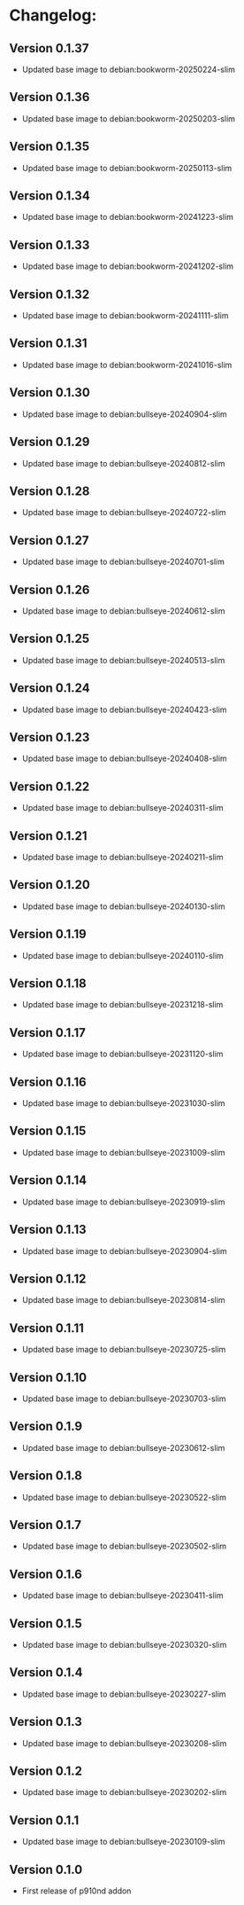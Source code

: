 # Changelog:
## Version 0.1.37
- Updated base image to debian:bookworm-20250224-slim
## Version 0.1.36
- Updated base image to debian:bookworm-20250203-slim
## Version 0.1.35
- Updated base image to debian:bookworm-20250113-slim
## Version 0.1.34
- Updated base image to debian:bookworm-20241223-slim
## Version 0.1.33
- Updated base image to debian:bookworm-20241202-slim
## Version 0.1.32
- Updated base image to debian:bookworm-20241111-slim
## Version 0.1.31
- Updated base image to debian:bookworm-20241016-slim
## Version 0.1.30
- Updated base image to debian:bullseye-20240904-slim
## Version 0.1.29
- Updated base image to debian:bullseye-20240812-slim
## Version 0.1.28
- Updated base image to debian:bullseye-20240722-slim
## Version 0.1.27
- Updated base image to debian:bullseye-20240701-slim
## Version 0.1.26
- Updated base image to debian:bullseye-20240612-slim
## Version 0.1.25
- Updated base image to debian:bullseye-20240513-slim
## Version 0.1.24
- Updated base image to debian:bullseye-20240423-slim
## Version 0.1.23
- Updated base image to debian:bullseye-20240408-slim
## Version 0.1.22
- Updated base image to debian:bullseye-20240311-slim
## Version 0.1.21
- Updated base image to debian:bullseye-20240211-slim
## Version 0.1.20
- Updated base image to debian:bullseye-20240130-slim
## Version 0.1.19
- Updated base image to debian:bullseye-20240110-slim
## Version 0.1.18
- Updated base image to debian:bullseye-20231218-slim
## Version 0.1.17
- Updated base image to debian:bullseye-20231120-slim
## Version 0.1.16
- Updated base image to debian:bullseye-20231030-slim
## Version 0.1.15
- Updated base image to debian:bullseye-20231009-slim
## Version 0.1.14
- Updated base image to debian:bullseye-20230919-slim
## Version 0.1.13
- Updated base image to debian:bullseye-20230904-slim
## Version 0.1.12
- Updated base image to debian:bullseye-20230814-slim
## Version 0.1.11
- Updated base image to debian:bullseye-20230725-slim
## Version 0.1.10
- Updated base image to debian:bullseye-20230703-slim
## Version 0.1.9
- Updated base image to debian:bullseye-20230612-slim
## Version 0.1.8
- Updated base image to debian:bullseye-20230522-slim
## Version 0.1.7
- Updated base image to debian:bullseye-20230502-slim
## Version 0.1.6
- Updated base image to debian:bullseye-20230411-slim
## Version 0.1.5
- Updated base image to debian:bullseye-20230320-slim
## Version 0.1.4
- Updated base image to debian:bullseye-20230227-slim
## Version 0.1.3
- Updated base image to debian:bullseye-20230208-slim
## Version 0.1.2
- Updated base image to debian:bullseye-20230202-slim
## Version 0.1.1
- Updated base image to debian:bullseye-20230109-slim
## Version 0.1.0
- First release of p910nd addon